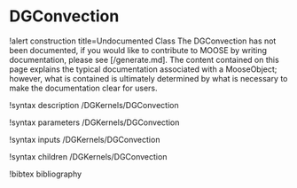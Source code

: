 <!-- MOOSE Documentation Stub: Remove this when content is added. -->

# DGConvection

!alert construction title=Undocumented Class
The DGConvection has not been documented, if you would like to contribute to MOOSE by
writing documentation, please see [/generate.md]. The content contained on this page explains
the typical documentation associated with a MooseObject; however, what is contained is ultimately
determined by what is necessary to make the documentation clear for users.

!syntax description /DGKernels/DGConvection

!syntax parameters /DGKernels/DGConvection

!syntax inputs /DGKernels/DGConvection

!syntax children /DGKernels/DGConvection

!bibtex bibliography
